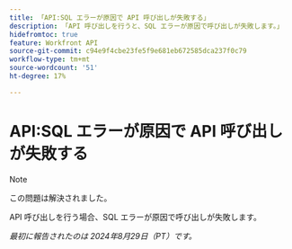 ```yaml
---
title: 「API:SQL エラーが原因で API 呼び出しが失敗する」
description: 「API 呼び出しを行うと、SQL エラーが原因で呼び出しが失敗します。」
hidefromtoc: true
feature: Workfront API
source-git-commit: c94e9f4cbe23fe5f9e681eb672585dca237f0c79
workflow-type: tm+mt
source-wordcount: '51'
ht-degree: 17%

---
```


# API:SQL エラーが原因で API 呼び出しが失敗する

>[!NOTE]
>
>この問題は解決されました。

API 呼び出しを行う場合、SQL エラーが原因で呼び出しが失敗します。

_最初に報告されたのは 2024年8月29日（PT）です。_

